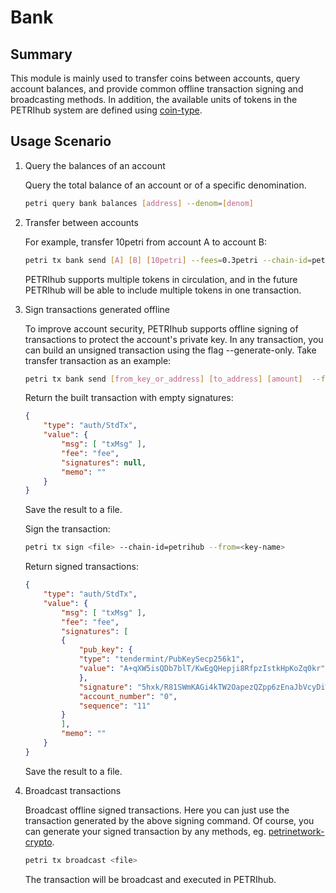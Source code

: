 # Bank

## Summary

This module is mainly used to transfer coins between accounts, query account balances, and provide common offline transaction signing and broadcasting methods. In addition, the available units of tokens in the PETRIhub system are defined using [coin-type](../concepts/coin-type.md).

## Usage Scenario

1. Query the balances of an account

    Query the total balance of an account or of a specific denomination.

    ```bash
    petri query bank balances [address] --denom=[denom]
    ```

2. Transfer between accounts

    For example, transfer 10petri from account A to account B:

    ```bash
    petri tx bank send [A] [B] [10petri] --fees=0.3petri --chain-id=petrihub
    ```

    PETRIhub supports multiple tokens in circulation, and in the future PETRIhub will be able to include multiple tokens in one transaction.

3. Sign transactions generated offline

    To improve account security, PETRIhub supports offline signing of transactions to protect the account's private key. In any transaction, you can build an unsigned transaction using the flag --generate-only. Take transfer transaction as an example:

    ```bash
    petri tx bank send [from_key_or_address] [to_address] [amount]  --fees=0.3petri --generate-only
    ```

    Return the built transaction with empty signatures:

    ```json
    {
        "type": "auth/StdTx",
        "value": {
            "msg": [ "txMsg" ],
            "fee": "fee",
            "signatures": null,
            "memo": ""
        }
    }
    ```

    Save the result to a file.

    Sign the transaction:

    ```bash
    petri tx sign <file> --chain-id=petrihub --from=<key-name>
    ```

    Return signed transactions:

    ```json
    {
        "type": "auth/StdTx",
        "value": {
            "msg": [ "txMsg" ],
            "fee": "fee",
            "signatures": [
            {
                "pub_key": {
                "type": "tendermint/PubKeySecp256k1",
                "value": "A+qXW5isQDb7blT/KwEgQHepji8RfpzIstkHpKoZq0kr"
                },
                "signature": "5hxk/R81SWmKAGi4kTW2OapezQZpp6zEnaJbVcyDiWRfgBm4Uejq8+CDk6uzk0aFSgAZzz06E014UkgGpelU7w==",
                "account_number": "0",
                "sequence": "11"
            }
            ],
            "memo": ""
        }
    }
    ```

    Save the result to a file.

4. Broadcast transactions

    Broadcast offline signed transactions. Here you can just use the transaction generated by the above signing command. Of course, you can generate your signed transaction by any methods, eg. [petrinetwork-crypto](https://github.com/petrinetwork/petrinetwork-crypto).

    ```bash
    petri tx broadcast <file>
    ```

    The transaction will be broadcast and executed in PETRIhub.
